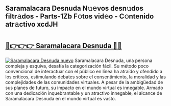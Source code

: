 ## Saramalacara Desnuda N𝚞𝚎vos desn𝚞dos filtr𝚊dos - Parts-1Zb F𝚘tos vid𝚎o - C𝚘ntenido atr𝚊ctivo xcdJH

# <h2><a href="http://mb683ln.tromn.icu/?c=Saramalacara+Desnuda">🔗👉👉👉 Saramalacara Desnuda 🔗🔗</a></h2>

[![Saramalacara Desnuda nuevo](https://i.imgur.com/pEAQMta.gif)](http://mb683ln.tromn.icu/?c=Saramalacara+Desnuda)
Saramalacara Desnuda, una persona compleja y esquiva, desafía la categorización fácil. Su método poco convencional de interactuar con el público en línea ha atraído y ofendido a los críticos, estimulando debates sobre el consentimiento, la moralidad y las complejidades de las comunidades virtuales. A pesar de la ambigüedad de sus planes de futuro, su impacto en el mundo virtual es innegable. Armado con una dedicación inquebrantable y un atractivo innegable, el alcance de Saramalacara Desnuda en el mundo virtual es vasto.
